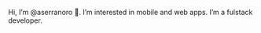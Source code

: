 Hi, I’m @aserranoro 👋. 
I’m interested in mobile and web apps.
I’m a fulstack developer.

<!---
aserranoro/aserranoro is a ✨ special ✨ repository because its `README.md` (this file) appears on your GitHub profile.
You can click the Preview link to take a look at your changes.
--->
